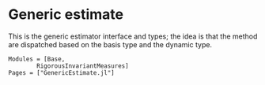 # Generic estimate

This is the generic estimator interface and types; the idea is that the method are dispatched based on the basis type
and the dynamic type.


```@autodocs
Modules = [Base, 
        RigorousInvariantMeasures]
Pages = ["GenericEstimate.jl"]
```